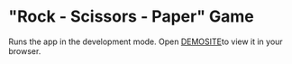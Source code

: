 # "Rock - Scissors - Paper" Game

Runs the app in the development mode.
Open [DEMOSITE](https://rpsgame-project.netlify.app/)to view it in your browser.

